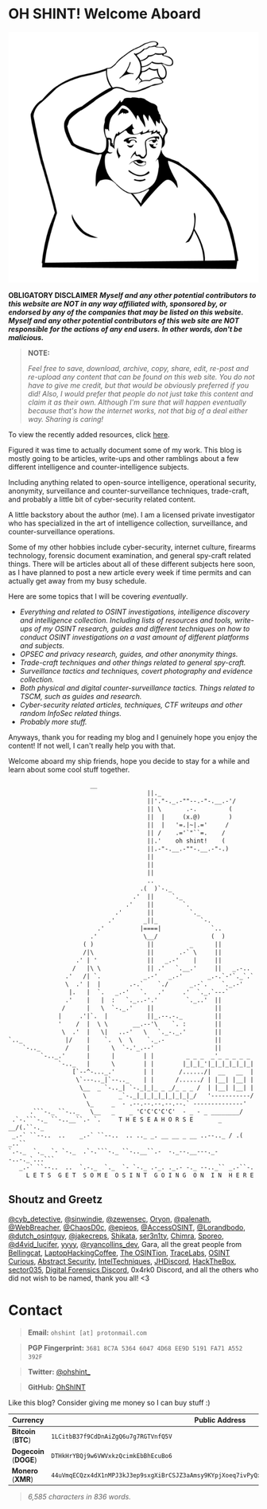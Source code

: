 # **OH SHINT! Welcome Aboard**

![donvito](Contact/donvito.png)

**OBLIGATORY DISCLAIMER**
***Myself and any other potential contributors to this website are NOT in any way affiliated with, sponsored by, or endorsed by any of the companies that may be listed on this website. Myself and any other potential contributors of this web site are NOT responsible for the actions of any end users.*** 
***In other words, don't be malicious.***


> **NOTE:**
> 
> *Feel free to save, download, archive, copy, share, edit, re-post and re-upload any content that can be found on this web site. You do not have to give me credit, but that would be obviously preferred if you did! Also, I would prefer that people do not just take this content and claim it as their own. Although I'm sure that will happen eventually because that's how the internet works, not that big of a deal either way. Sharing is caring!*

To view the recently added resources, click [here](https://github.com/OhShINT/ohshint.gitbook.io/blob/main/Lists_of_OSINT_Web_Resources/!-Introduction-to-OSINT-Web-Resources.md#recently-added-resources).

Figured it was time to actually document some of my work. This blog is mostly going to be articles, write-ups and other ramblings about a few different intelligence and counter-intelligence subjects.

Including anything related to open-source intelligence, operational security, anonymity, surveillance and counter-surveillance techniques, trade-craft, and probably a little bit of cyber-security related content. 

A little backstory about the author (me). I am a licensed private investigator who has specialized in the art of intelligence collection, surveillance, and counter-surveillance operations. 

Some of my other hobbies include cyber-security, internet culture, firearms technology, forensic document examination, and general spy-craft related things. There will be articles about all of these different subjects here soon, as I have planned to post a new article every week if time permits and can actually get away from my busy schedule.

Here are some topics that I will be covering *eventually*.

- *Everything and related to OSINT investigations, intelligence discovery and intelligence collection. Including lists of resources and tools, write-ups of my OSINT research, guides and different techniques on how to conduct OSINT investigations on a vast amount of different platforms and subjects.*
- *OPSEC and privacy research, guides, and other anonymity things.*
- *Trade-craft techniques and other things related to general spy-craft.*
- *Surveillance tactics and techniques, covert photography and evidence collection.*
- *Both physical and digital counter-surveillance tactics. Things related to TSCM, such as guides and research.*
- *Cyber-security related articles, techniques, CTF writeups and other random InfoSec related things.*
- *Probably more stuff.*

Anyways, thank you for reading my blog and I genuinely hope you enjoy the content! If not well, I can't really help you with that. 

Welcome aboard my ship friends, hope you decide to stay for a while and learn about some cool stuff together.

```
				       __
                                       ||._
                                       ||'."-._.-""--.-"-.__.-'/
                                       || \       .-.         (
                                       ||  |     (x.@)        )
                                       ||  |   '=.|~|.='     /
                                       || /    .='`"``=.    /
                                       ||.'    oh shint!    (
                                       ||.-"-.__.-""-.__.-"-.)
                                       ||
                                       ||
                                       ||
                                       ..
                                     .(  )`-._
                                   .'  ||     `._
                                 .'    ||        `.
                              .'       ||          `._
                            .'        _||_            `-.
                         .'          |====|              `..
                       .'             \__/               (  )
                     ( )               ||          _      ||
                     /|\               ||       .-` \     ||
                   .' | '              ||   _.-'    |     ||
                  /   |\ \             || .'   `.__.'     ||   _.-..
                .'   /| `.            _.-'   _.-'       _.-.`-'`._`.`
                \  .' |  |        .-.`    `./      _.-`.    `._.-'
                 |.   |  `.   _.-'   `.   .'     .'  `._.`---`
                .'    |   |  :   `._..-'.'        `._..'  ||
               /      |   \  `-._.'    ||                 ||
              |     .'|`.  |           ||_.--.-._         ||
              '    /  |  \ \       __.--'\    `. :        ||
               \  .'  |   \|   ..-'   \   `._-._.'        ||
`.._            |/    |    `.  \  \    `._.-              ||
    `-.._       /     |      \  `-.'_.--'                 ||
         `-.._.'      |      |        | |         _ _ _  _'_ _ _ _ _
              `-.._   |      \        | |        |_|_|_'|_|_|_|_|_|_|
                  [`--^-..._.'        | |       /....../|  __   __  |
                   \`---.._|`--.._    | |      /....../ | |__| |__| |
                    \__  _ `-.._| `-._|_|_ _ _/_ _ _ /  | |__| |__| |
                     \         _`-._|_|_|_|_|_|_|_|_/   '-----------/
                      \_     _  - .--.--.--.--.--.` --------------'
      .```-._ ``-.._   \__   _    _ 'C'C'C'C'C'  - _ - _ ________/
 .`-.```-._ ``-..__``.- `.     T H E S E A H O R S E       _  __/(.``-._ 
 _.-` ``--..  ..    _.-` ``--..  .. .._ _. __ __ _ __ ..--.._ / .( _..`` 
`.-._  `._  `- `-._  .`-.```-._ ``-..__``.-  -._--.__---._--..-._`...```   
   _.-` ``--..  ..  `.-._  `._  `- `-._ .-_. ._.- -._ --.._`` _.-``-.
     L E T S  G E T  S O M E  O S I N T  G O I N G  O N  I N  H E R E
```

## Shoutz and Greetz

[@cyb_detective](https://twitter.com/cyb_detective), [@sinwindie](https://twitter.com/sinwindie), [@zewensec](https://twitter.com/zewensec), [Oryon](https://github.com/oryon-osint), [@palenath](https://twitter.com/palenath), [@WebBreacher](https://twitter.com/WebBreacher), [@ChaosD0c](https://twitter.com/ChaosD0c), [@epieos](https://twitter.com/epieos), [@AccessOSINT](https://twitter.com/AccessOSINT), [@Lorandbodo](https://twitter.com/Lorandbodo), [@dutch_osintguy](https://twitter.com/dutch_osintguy), [@jakecreps](https://twitter.com/jakecreps), [Shikata](https://twitter.com/_shikata_), [ser3n1ty](https://ser3n1ty.com), [Chimra](https://twitter.com/Blessed_Chimra), [Sporeo](https://twitter.com/SporeoTheOreo), [@d4vid_lucifer](https://twitter.com/d4vid_lucifer), [yyyy](https://teachyourselfinfosec.com), [@ryancollins_dev](https://twitter.com/ryancollins_dev), Gara, all the great people from [Bellingcat](https://www.bellingcat.com), [LaptopHackingCoffee](https://disboard.org/server/326839256758616068), [The OSINTion](https://www.theosintion.com), [TraceLabs](https://www.tracelabs.org), [OSINT Curious](https://osintcurio.us), [Abstract Security](https://abstract-security.lugons.org), [IntelTechniques](https://inteltechniques.com), [JHDiscord](https://www.johnhammond.org), [HackTheBox](https://hackthebox.eu), [sector035](https://sector035.nl), [Digital Forensics Discord](https://github.com/Digital-Forensics-Discord-Server), 0x4rk0 Discord, and all the others who did not wish to be named, thank you all! <3

# **Contact**

> **Email:** `ohshint [at] protonmail.com`

> **PGP Fingerprint:** `3681 8C7A 5364 6047 4D68 EE9D 5191 FA71 A552 392F`

> **Twitter:** [@ohshint_](https://twitter.com/ohshint_)

> **GitHub:** [OhShINT](https://github.com/ohshint) 

Like this blog? Consider giving me money so I can buy stuff :)

| Currency                | Public Address                                               |
| ----------------------- | ------------------------------------------------------------ |
| **Bitcoin** (**BTC**)   | `1LCitbB37f9CdDnAiZgQ6u7g7RGTVnfQ5V`                         |
| **Dogecoin** (**DOGE**) | `DTHkHrYBQj9w6VWVxkzQcimkEbBhEcuBo6`                         |
| **Monero** (**XMR**)    | `44uVmqECQzx4dX1nMPJ3kJ3ep9sxgXiBrCSJZ3aAmsy9KYpjXoeq7ivPyQxW1BNnx9MiwuH3nZNPPBU76mndoNwaQSUMbFf` |

> *6,585 characters in 836 words.*
